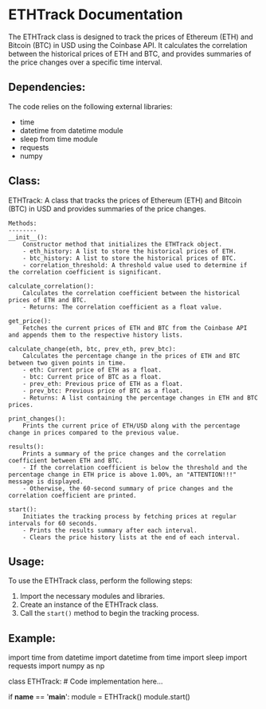 ETHTrack Documentation
======================

The ETHTrack class is designed to track the prices of Ethereum (ETH) and Bitcoin (BTC) in USD using the Coinbase API. It calculates the correlation between the historical prices of ETH and BTC, and provides summaries of the price changes over a specific time interval.

Dependencies:
--------------
The code relies on the following external libraries:
- time
- datetime from datetime module
- sleep from time module
- requests
- numpy

Class:
------
ETHTrack:
    A class that tracks the prices of Ethereum (ETH) and Bitcoin (BTC) in USD and provides summaries of the price changes.

    Methods:
    --------
    __init__():
        Constructor method that initializes the ETHTrack object.
        - eth_history: A list to store the historical prices of ETH.
        - btc_history: A list to store the historical prices of BTC.
        - correlation_threshold: A threshold value used to determine if the correlation coefficient is significant.

    calculate_correlation():
        Calculates the correlation coefficient between the historical prices of ETH and BTC.
        - Returns: The correlation coefficient as a float value.

    get_price():
        Fetches the current prices of ETH and BTC from the Coinbase API and appends them to the respective history lists.

    calculate_change(eth, btc, prev_eth, prev_btc):
        Calculates the percentage change in the prices of ETH and BTC between two given points in time.
        - eth: Current price of ETH as a float.
        - btc: Current price of BTC as a float.
        - prev_eth: Previous price of ETH as a float.
        - prev_btc: Previous price of BTC as a float.
        - Returns: A list containing the percentage changes in ETH and BTC prices.

    print_changes():
        Prints the current price of ETH/USD along with the percentage change in prices compared to the previous value.

    results():
        Prints a summary of the price changes and the correlation coefficient between ETH and BTC.
        - If the correlation coefficient is below the threshold and the percentage change in ETH price is above 1.00%, an "ATTENTION!!!" message is displayed.
        - Otherwise, the 60-second summary of price changes and the correlation coefficient are printed.

    start():
        Initiates the tracking process by fetching prices at regular intervals for 60 seconds.
        - Prints the results summary after each interval.
        - Clears the price history lists at the end of each interval.

Usage:
------
To use the ETHTrack class, perform the following steps:
1. Import the necessary modules and libraries.
2. Create an instance of the ETHTrack class.
3. Call the `start()` method to begin the tracking process.

Example:
--------
import time
from datetime import datetime
from time import sleep
import requests
import numpy as np

class ETHTrack:
    # Code implementation here...

if __name__ == '__main__':
    module = ETHTrack()
    module.start()
